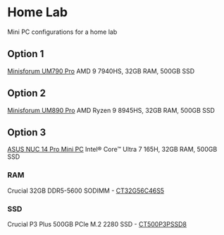 # Home Lab
Mini PC configurations for a home lab

## Option 1
[Minisforum UM790 Pro](https://store.minisforum.de/en/products/minisforum-um790-pro)
AMD 9 7940HS, 32GB RAM, 500GB SSD

## Option 2
[Minisforum UM890 Pro](https://store.minisforum.de/en/products/minisforum-um890-pro-mini-pc)
AMD Ryzen 9 8945HS, 32GB RAM, 500GB SSD

## Option 3
[ASUS NUC 14 Pro Mini PC](https://www.asus.com/displays-desktops/nucs/nuc-mini-pcs/asus-nuc-14-pro/techspec/)
Intel® Core™ Ultra 7 165H, 32GB RAM, 500GB SSD

### RAM
Crucial 32GB DDR5-5600 SODIMM - [CT32G56C46S5](https://www.crucial.de/memory/ddr5/ct32g56c46s5)

### SSD
Crucial P3 Plus 500GB PCIe M.2 2280 SSD - [CT500P3PSSD8](https://www.crucial.de/ssd/p3-plus/CT500P3PSSD8.html)
